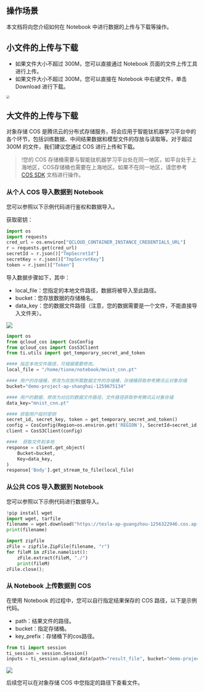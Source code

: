 ## 操作场景
本文档将向您介绍如何在 Notebook 中进行数据的上传与下载等操作。

## 小文件的上传与下载
- 如果文件大小不超过 300M，您可以直接通过 Notebook 页面的文件上传工具进行上传。
- 如果文件大小不超过 300M，您可以直接在 Notebook 中右键文件，单击 Download 进行下载。

<img src="https://main.qcloudimg.com/raw/7e2f891d6adf95fd9bba11c5fe4a8982.png" style="zoom:50%;" />

## 大文件的上传与下载
对象存储 COS 是腾讯云的分布式存储服务，将会应用于智能钛机器学习平台中的各个环节，包括训练数据、中间结果数据和模型文件的存放与读取等。对于超过 300M 的文件，我们建议您通过 COS 进行上传和下载。

>!您的 COS 存储桶需要与智能钛机器学习平台处在同一地区，如平台处于上海地区，COS存储桶也需要在上海地区。如果不在同一地区，请您参考 [COS SDK](https://cloud.tencent.com/document/product/436/12269) 文档进行操作。

### 从个人 COS 导入数据到 Notebook
您可以参照以下示例代码进行鉴权和数据导入。

获取密钥：

```python
import os
import requests
cred_url = os.environ["QCLOUD_CONTAINER_INSTANCE_CREDENTIALS_URL"]
r = requests.get(cred_url)
secretId = r.json()["TmpSecretId"]
secretKey = r.json()["TmpSecretKey"]
token = r.json()["Token"]
```

导入数据步骤如下，其中：
- local_file：您指定的本地文件路径，数据将被导入至此路径。
- bucket：您存放数据的存储桶名。
- data_key：您的数据文件路径（注意，您的数据需要是一个文件，不能直接导入文件夹）。

![](https://main.qcloudimg.com/raw/0291c0d5f80025e33f33432ed8a665dc.png)

```python
import os
from qcloud_cos import CosConfig
from qcloud_cos import CosS3Client
from ti.utils import get_temporary_secret_and_token

#### 指定本地文件路径，可根据需要修改。
local_file = "/home/tione/notebook/mnist_cnn.pt"

#### 用户的存储桶，修改为存放所需数据文件的存储桶，存储桶获取参考腾讯云对象存储
bucket="demo-project-ap-shanghai-1259675134"

#### 用户的数据，修改为对应的数据文件路径，文件路径获取参考腾讯云对象存储
data_key="mnist_cnn.pt"

#### 获取用户临时密钥
secret_id, secret_key, token = get_temporary_secret_and_token()
config = CosConfig(Region=os.environ.get('REGION'), SecretId=secret_id, SecretKey=secret_key, Token=token, Scheme='https')
client = CosS3Client(config)

####  获取文件到本地
response = client.get_object(
    Bucket=bucket,
    Key=data_key,
)
response['Body'].get_stream_to_file(local_file)
```

### 从公共 COS 导入数据到 Notebook
您可以参照以下示例代码进行数据导入。

```python
!pip install wget
import wget, tarfile
filename = wget.download("https://tesla-ap-guangzhou-1256322946.cos.ap-guangzhou.myqcloud.com/cephfs/tesla_common/deeplearning/dataset/contest/demo.zip")
print(filename)
```

```python
import zipfile
zFile = zipfile.ZipFile(filename, "r")
for fileM in zFile.namelist(): 
    zFile.extract(fileM, "./")
    print(fileM)
zFile.close();
```

### 从 Notebook 上传数据到 COS
在使用 Notebook 的过程中，您可以自行指定结果保存的 COS 路径，以下是示例代码。

- path：结果文件的路径。
- bucket：指定存储桶。
- key_prefix：存储桶下的cos路径。

```python
from ti import session
ti_session = session.Session()
inputs = ti_session.upload_data(path="result_file", bucket="demo-project-ap-guangzhou-1259675134", key_prefix="contest")
```

![](https://main.qcloudimg.com/raw/b06b2e1026a85b58eaf22325d7a51c2f.png)

后续您可以在对象存储 COS 中您指定的路径下查看文件。
